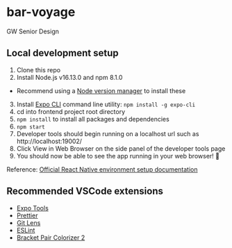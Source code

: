 # bar-voyage

GW Senior Design

## Local development setup

1. Clone this repo
2. Install Node.js v16.13.0 and npm 8.1.0

- Recommend using a [Node version manager](https://docs.npmjs.com/downloading-and-installing-node-js-and-npm#using-a-node-version-manager-to-install-nodejs-and-npm) to install these

3. Install [Expo CLI](https://docs.expo.dev/workflow/expo-cli/) command line utility:
   `npm install -g expo-cli`
4. cd into frontend project root directory
5. `npm install` to install all packages and dependencies
6. `npm start`
7. Developer tools should begin running on a localhost url such as http://localhost:19002/
8. Click View in Web Browser on the side panel of the developer tools page
9. You should now be able to see the app running in your web browser! 🥳

Reference: [Official React Native environment setup documentation](https://reactnative.dev/docs/environment-setup)

## Recommended VSCode extensions
* [Expo Tools](https://marketplace.visualstudio.com/items?itemName=byCedric.vscode-expo)
* [Prettier](https://marketplace.visualstudio.com/items?itemName=esbenp.prettier-vscode)
* [Git Lens](https://marketplace.visualstudio.com/items?itemName=eamodio.gitlens)
* [ESLint](https://marketplace.visualstudio.com/items?itemName=dbaeumer.vscode-eslint)
* [Bracket Pair Colorizer 2](https://marketplace.visualstudio.com/items?itemName=CoenraadS.bracket-pair-colorizer-2)
